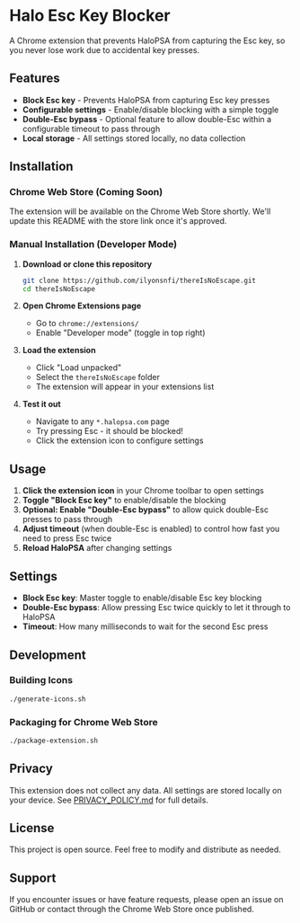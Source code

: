 # Halo Esc Key Blocker

A Chrome extension that prevents HaloPSA from capturing the Esc key, so you never lose work due to accidental key presses.

## Features

- **Block Esc key** - Prevents HaloPSA from capturing Esc key presses
- **Configurable settings** - Enable/disable blocking with a simple toggle
- **Double-Esc bypass** - Optional feature to allow double-Esc within a configurable timeout to pass through
- **Local storage** - All settings stored locally, no data collection

## Installation

### Chrome Web Store (Coming Soon)
The extension will be available on the Chrome Web Store shortly. We'll update this README with the store link once it's approved.

### Manual Installation (Developer Mode)

1. **Download or clone this repository**
   ```bash
   git clone https://github.com/ilyonsnfi/thereIsNoEscape.git
   cd thereIsNoEscape
   ```

2. **Open Chrome Extensions page**
   - Go to `chrome://extensions/`
   - Enable "Developer mode" (toggle in top right)

3. **Load the extension**
   - Click "Load unpacked"
   - Select the `thereIsNoEscape` folder
   - The extension will appear in your extensions list

4. **Test it out**
   - Navigate to any `*.halopsa.com` page
   - Try pressing Esc - it should be blocked!
   - Click the extension icon to configure settings

## Usage

1. **Click the extension icon** in your Chrome toolbar to open settings
2. **Toggle "Block Esc key"** to enable/disable the blocking
3. **Optional: Enable "Double-Esc bypass"** to allow quick double-Esc presses to pass through
4. **Adjust timeout** (when double-Esc is enabled) to control how fast you need to press Esc twice
5. **Reload HaloPSA** after changing settings

## Settings

- **Block Esc key**: Master toggle to enable/disable Esc key blocking
- **Double-Esc bypass**: Allow pressing Esc twice quickly to let it through to HaloPSA
- **Timeout**: How many milliseconds to wait for the second Esc press

## Development

### Building Icons
```bash
./generate-icons.sh
```

### Packaging for Chrome Web Store
```bash
./package-extension.sh
```

## Privacy

This extension does not collect any data. All settings are stored locally on your device. See [PRIVACY_POLICY.md](PRIVACY_POLICY.md) for full details.

## License

This project is open source. Feel free to modify and distribute as needed.

## Support

If you encounter issues or have feature requests, please open an issue on GitHub or contact through the Chrome Web Store once published.
